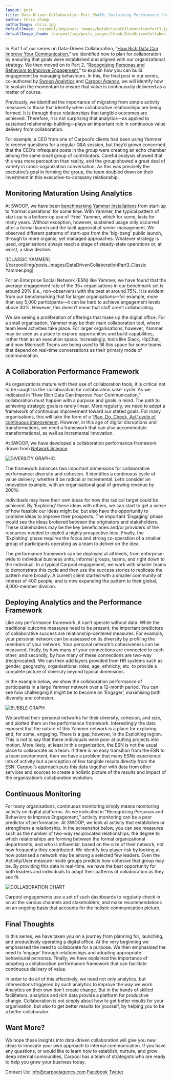 ```yaml
---
layout: post
title: Data-Driven Collaboration Part 3&#58; Sustaining Performance through Continuous Value Delivery
author: Chris Slemp
authorImage: chris.jpg
defaultImage: /carpool/img/posts_images/DataDrivenCollaborationPart3.jpg
defaultImage_thumb: /carpool/img/posts_images/thumb_DataDrivenCollaborationPart3.jpg
---
```


In Part 1 of our series on Data-Driven Collaboration, “[How Rich Data Can Improve Your Communication](http://carpoolagency.com/articles/Data-Driven-Collaboration-Part-1-How-Rich-Data-Can-Improve-Your-Communication.html),” we identified how to plan for collaboration by ensuring that goals were established and aligned with our organizational strategy. We then moved on to Part 2, “[Recognizing Personas and Behaviors to Improve Engagement](http://carpoolagency.com/articles/Data-Driven-Collaboration-Part-2-Recognizing-Personas-and-Behaviors-to-Improve-Engagement.html),” to explain how you can build engagement by managing behaviours. In this, the final post in our series, co-authored by [Swoop Analytics](http://swoopanalytics.com/) and [Carpool Agency](http://carpoolagency.com), we will identify how to sustain the momentum to ensure that value is continuously delivered as a matter of course. 

<!--more-->

Previously, we identified the importance of migrating from simple activity measures to those that identify when collaborative relationships are being formed. It is through these relationships that tangible outcomes are achieved. Therefore, it is not surprising that analytics—as applied to sustained relationship-building—plays an important role in continuous value delivery from collaboration.
 
For example, a CEO from one of Carpool’s clients had been using Yammer to receive questions for a regular Q&A session, but they’d grown concerned that the CEO’s infrequent posts in the group were creating an echo chamber among the same small group of contributors. Careful analysis showed that this was more perception than reality, and the group showed a great deal of variety in cross-organization conversation. As this was precisely the executive’s goal in forming the group, the team doubled down on their investment in this executive-to-company relationship.

Monitoring Maturation Using Analytics
-------------------------------------

At SWOOP, we have been [benchmarking Yammer Installations](http://www.swoopanalytics.com/index.php/benchmarking/) from start-up to ‘normal operations’ for some time. With Yammer, the typical pattern of start-up is a bottom-up use of ‘Free’ Yammer, which for some, lasts for many years. Without exception, however, sustained usage only occurred after a formal launch and the tacit approval of senior management. We observed different patterns of start-ups from the ‘big-bang’ public launch, through to more organic, yet managed approaches. Whatever strategy is used, organisations always reach a stage of steady-state operations or, at worst, a slow decline.

![CLASSIC YAMMER](/carpool/img/posts_images/DataDrivenCollaborationPart3_Classic Yammer.png)

For an Enterprise Social Network (ESN) like Yammer, we have found that the average engagement rate of the 35+ organisations in our benchmark set is around 29% (i.e., non-observers) with the best at around 75%. It is evident from our benchmarking that for larger organisations—for example, more than say 5,000 participants—it can be hard to achieve engagement levels above 30%. However, this doesn’t mean that staff aren’t collaborating. 

We are seeing a proliferation of offerings that make up the digital office. For a small organisation, Yammer may be their main collaboration tool, where team level activities take place. For larger organisations, however, Yammer may be seen as a place to explore opportunities and build capabilities, rather than as an execution space. Increasingly, tools like Slack, HipChat, and now Microsoft Teams are being used to fill this space for some teams that depend on real-time conversations as their primary mode of communication.

A Collaboration Performance Framework
-------------------------------------

As organizations mature with their use of collaboration tools, it is critical not to be caught in the ‘collaboration for collaboration sake’ cycle. As we indicated in “How Rich Data Can Improve Your Communication,” collaboration must happen with a purpose and goals in mind. The path to achieving strategic goals is rarely linear. More regularly, we need to adopt a framework of continuous improvement toward our stated goals. For many organisations, this will take the form of a ‘[Plan, Do, Check, Act’ cycle of continuous improvement](https://en.wikipedia.org/wiki/PDCA). However, in this age of digital disruptions and transformations, we need a framework that can also accommodate transformational, as well as incremental innovation.
 
At SWOOP, we have developed a collaboration performance framework drawn from [Network Science](https://en.wikipedia.org/wiki/Network_science).

![DIVERSITY GRAPHIC](/carpool/img/posts_images/DataDrivenCollaborationPart3_Diversity.png)

The framework balances two important dimensions for collaborative performance: diversity and cohesion. It identifies a continuous cycle of value delivery, whether it be radical or incremental. Let’s consider an innovation example, with an organisational goal of growing revenue by 200%:

Individuals may have their own ideas for how this radical target could be achieved. By ‘Exploring’ these ideas with others, we can start to get a sense of how feasible our ideas might be, but also have the opportunity to combine ideas to improve their prospects. The important ‘Engaging’ phase would see the ideas brokered between the originators and stakeholders. These stakeholders may be the key beneficiaries and/or providers of the resources needed to exploit a highly prospective idea. Finally, the ‘Exploiting’ phase requires the focus and strong co-operation of a smaller group of participants operating as a team to deliver on the idea.
 
The performance framework can be deployed at all levels, from enterprise-wide to individual business units, informal groups, teams, and right down to the individual. In a typical Carpool engagement, we work with smaller teams to demonstrate this cycle and then use the success stories to replicate the pattern more broadly. A current client started with a smaller community of interest of 400 people, and is now expanding the pattern to their global, 4,000-member division. 

Deploying Analytics and the Performance Framework
-------------------------------------------------

Like any performance framework, it can’t operate without data. While the traditional outcome measures need to be present, the important predictors of collaborative success are relationship-centered measures. For example, your personal network can be assessed on its diversity by profiling the members of your network. Your personal network’s cohesiveness can be measured, firstly, by how many of your connections are connected to each other; and secondly, by how many of these connections are two-way (reciprocated). We can then add layers provided from HR systems such as gender, geography, organisational roles, age, ethnicity, etc. to provide a complete picture of diversity beyond typical dimensions. 

In the example below, we show the collaboration performance of participants in a large Yammer network over a 12-month period. You can see how challenging it might be to become an ‘Engager’, maximising both diversity and cohesion.

![BUBBLE GRAPH](/carpool/img/posts_images/DataDrivenCollaborationPart3_EnterpriseSocialSpace.png)

We profiled their personal networks for their diversity, cohesion, and size, and plotted them on the performance framework. Interestingly the data exposed that the nature of this Yammer network is a place for exploring and, for some, engaging. There is a gap, however, in the Exploiting region. This is not to say that these individuals were poor at putting projects into motion. More likely, at least in this organization, the ESN is not the usual place to collaborate as a team. If there is no easy transition from the ESN to a team environment, then we have a problem that many ESNs experience: lots of activity but a perception of few tangible results directly from the ESN. Carpool’s approach puts this data together with data from other services and sources to create a holistic picture of the results and impact of the organization’s collaboration evolution.

Continuous Monitoring
---------------------

For many organisations, continuous monitoring simply means monitoring activity on digital platforms. As we indicated in “Recognizing Personas and Behaviors to Improve Engagement,” activity monitoring can be a poor predictor of performance. At SWOOP, we look at activity that establishes or strengthens a relationship. In the screenshot below, you can see measures such as the number of two-way reciprocated relationships; the degree to which relationships are forming between the formal organizational departments; and who is influential, based on the size of their network, not how frequently they contributed. We identify key player risk by looking at how polarised a network may be among a selected few leaders. Even the Activity/User measure inside groups predicts how cohesive that group may be. By providing this data in real-time, we have the best opportunity for both leaders and individuals to adapt their patterns of collaboration as they see fit.

![COLLABORATION CHART](/carpool/img/posts_images/DataDrivenCollaborationPart3_Graph.png)

Carpool engagements use a set of such dashboards to regularly check in on all the various channels and stakeholders, and make recommendations on an ongoing basis that accounts for the holistic communication picture.

Final Thoughts
----------------

In this series, we have taken you on a journey from planning for, launching, and productively operating a digital office. At the very beginning we emphasised the need to collaborate for a purpose. We then emphasised the need to ‘engage’ through relationships and adopting appropriate behavioural personas. Finally, we have explained the importance of adopting a collaboration performance framework that can facilitate continuous delivery of value.
 
In order to do all of this effectively, we need not only analytics, but interventions triggered by such analytics to improve the way we work. Analytics on their own don’t create change. But in the hands of skilled facilitators, analytics and rich data provide a platform for productive change. Collaboration is not simply about how to get better results for your organisation, but also to get better results for yourself, by helping you to be a better collaborator.

Want More?
----------

We hope these insights into data-driven collaboration will give you new ideas to innovate your own approach to internal communication. If you have any questions, or would like to learn how to establish, nurture, and grow deep internal communities, Carpool has a team of strategists who are ready to help you grow your business today.

Contact Us:
info@carpoolagency.com
[Facebook](http://facebook.com/carpoolagency)
[Twitter](http://twitter.com/carpoolagency)

























































